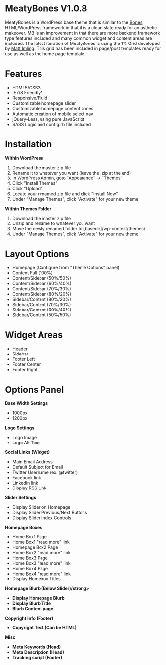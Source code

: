 MeatyBones V1.0.8
=================

MeatyBones is a WordPress base theme that is similar to the <a href="http://themble.com/bones/" target="_blank">Bones</a> HTML/WordPress framework in that it is a clean slate ready for an asthetic makeover. MB is an improvement in that there are more backend framework type features included and many common widget and content areas are included. The latest iteration of MeatyBones is using the 1% Grid developed by <a href="http://onepcssgrid.mattimling.com/" target="_blank">Matt Imling</a>. This grid has been included in page/post templates ready for use as well as the home page template.

Features
========

<ul>
  <li>HTML5/CSS3</li>
  <li>IE7/8 Friendly*</li>
  <li>Responsive/Fluid</li>
  <li>Customizable homepage slider</li>
  <li>Customizable homepage content zones</li>
  <li>Automatic creation of mobile select nav</li>
  <li>jQuery-Less, using pure JavaScript</li>
  <li>SASS Logic and config.rb file included</li>
</ul>

Installation
============

<strong>Within WordPress</strong>
<ol>
<li>Download the master zip file</li>
<li>Rename it to whatever you want (leave the .zip at the end)</li>
<li>In WordPress Admin, goto "Appearance" -> "Themes"</li>
<li>Click "Install Themes"</li>
<li>Click "Upload"</li>
<li>Locate your renamed zip file and click "Install Now"</li>
<li>Under "Manage Themes", click "Activate" for your new theme</li>
</ol>

<strong>Within Themes Folder</strong>
<ol>
<li>Download the master zip file</li>
<li>Unzip and rename to whatever you want</li>
<li>Move the newly renamed folder to [basedir]/wp-content/themes/</li>
<li>Under "Manage Themes", click "Activate" for your new theme</li>
</ol>

Layout Options
==============

<ul>
<li>Homepage (Configure from "Theme Options" panel)</li>
<li>Content Full (100%)</li>
<li>Content/Sidebar (50%/50%)</li>
<li>Content/Sidebar (60%/40%)</li>
<li>Content/Sidebar (70%/30%)</li>
<li>Content/Sidebar (80%/20%)</li>
<li>Sidebar/Content (80%/20%)</li>
<li>Sidebar/Content (70%/30%)</li>
<li>Sidebar/Content (60%/40%)</li>
<li>Sidebar/Content (50%/50%)</li>
</ul>

Widget Areas
============

<ul>
<li>Header</li>
<li>Sidebar</li>
<li>Footer Left</li>
<li>Footer Center</li>
<li>Footer Right</li>
</ul>

Options Panel
=============

<strong>Base Width Settings</strong>
<ul>
<li>1000px</li>
<li>1200px</li>
</ul>

<strong>Logo Settings</strong>
<ul>
<li>Logo Image</li>
<li>Logo Alt Text</li>
</ul>

<strong>Social Links (Widget)</strong>
<ul>
<li>Main Email Address</li>
<li>Default Subject for Email</li>
<li>Twitter Username (ex: @twitter)</li>
<li>Facebook link</li>
<li>LinkedIn link</li>
<li>Display RSS Link</li>
</ul>

<strong>Slider Settings</strong>
<ul>
<li>Display Slider on Homepage</li>
<li>Display Slider Previous/Next Buttons</li>
<li>Display Slider Index Controls</li>
</ul>

<strong>Homepage Boxes</strong>
<ul>
<li>Home Box1 Page</li>
<li>Home Box1 "read more" link</li>
<li>Homepage Box2 Page</li>
<li>Home Box2 "read more" link</li>
<li>Home Box3 Page</li>
<li>Home Box3 "read more" link</li>
<li>Home Box4 Page</li>
<li>Home Box4 "read more" link</li>
<li>Display Homebox Titles</li>
</ul>

<strong>Homepage Blurb (Below Slider)/strong>
<ul>
<li>Display Homepage Blurb</li>
<li>Display Blurb Title</li>
<li>Blurb Content page</li>
</ul>	

<strong>Copyright Info (Footer)</strong>
<ul>
<li>Copyright Text (Can be HTML)</li>
</ul>

<strong>Misc</strong>
<ul>
<li>Meta Keywords (Head)</li>
<li>Meta Description (Head)</li>
<li>Tracking script (Footer)</li>
</ul>